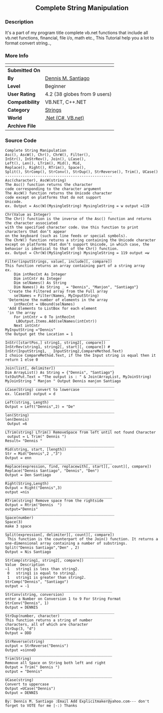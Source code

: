 ﻿<div align="center">

## Complete String Manipulation


</div>

### Description

It's a part of my program title complete vb.net functions that include all vb.net functions, financial, file i/o, math etc., This Tutorial help you a lot to format convert string..,
 
### More Info
 


<span>             |<span>
---                |---
**Submitted On**   |
**By**             |[Dennis M\. Santiago](https://github.com/Planet-Source-Code/PSCIndex/blob/master/ByAuthor/dennis-m-santiago.md)
**Level**          |Beginner
**User Rating**    |4.2 (38 globes from 9 users)
**Compatibility**  |VB\.NET, C\+\+\.NET
**Category**       |[Strings](https://github.com/Planet-Source-Code/PSCIndex/blob/master/ByCategory/strings__10-26.md)
**World**          |[\.Net \(C\#, VB\.net\)](https://github.com/Planet-Source-Code/PSCIndex/blob/master/ByWorld/net-c-vb-net.md)
**Archive File**   |[](https://github.com/Planet-Source-Code/dennis-m-santiago-complete-string-manipulation__10-4509/archive/master.zip)





### Source Code

```
Complete String Manipulation
Asc(), AscW(), Chr(), ChrW(), Filter(),
InStr(), InStrRev(), Join(), LCase(),
Left(), Len(), LTrim(), Mid(), Mid,
Replace(), Right(), RTrim(), Space(),
Split(), StrComp(), StrConv(), StrDup(), StrReverse(), Trim(), UCase()
-------------------------------------------------
Asc(character), AscW(string)
The Asc() function returns the character
code corresponding to the character argument
The AscW() function returns the Unicode character
code except on platforms that do not support
Unicode.
ex. Output = Asc(W)(MysingleString) MysingleString = w output =119
_________________________________________________
Chr(Value as Integer)
The Chr() function is the inverse of the Asc() function and returns the character associated
with the specified character code. Use this function to print characters that don’t appear
on the keyboard (such as line feeds or special symbols).
The ChrW() function returns a string containing the Unicode character except on platforms that don’t support Unicode, in which case, the behavior is identical to that of the Chr() function.
ex. Output = Chr(W)(MySingleString) MysingleString = 119 output =w
_________________________________________________
Filter(inputStrings, value[, include][, compare])
This function returns an array containing part of a string array
ex.
    Dim intRecCnt As Integer
    Dim intCntr As Integer
    Dim selNames() As String
    Dim Names() As String _ = "Dennis", "Manjon", "Santiago"}
 'Create the Filtered array from the Full array
    selNames = Filter(Names, MyInputString)
 'Determine the number of elements in the array
    intRecCnt = UBound(selNames)
 'Add Elements to ListBox for each element
 'in the array
    For intCntr = 0 To intRecCnt
     LBOutput.Items.Add(selNames(intCntr))
    Next intCntr
MyInputString ="Dennis"
the Output get the Location = 1
________________________________________________
InStr([startPos,] string1, string2[, compare])
InStrRev(string1, string2[, start][, compare]) #
InStr(InputString1, _ InputString2,CompareMethod.Text)
I choice CompareMethod.Text, if the the Input string is equal then it return 1 else 0
__________________________________________________
Join(list[, delimiter])
Dim ArrayList() As String = {"Dennis", "Santiago"}
txtOutPut.Text = "The output is : " & Join(ArrayList, MyJoinString)
MyJoinString " Manjon " Output Dennis manjon Santiago
__________________________________________________
LCase(String) convert to lowercase
ex. lCase(D) output = d
__________________________________________________
Left(string, Length)
Output = Left("Dennis",2) = "De"
__________________________________________________
len(String)
len(Dennis)
 Output =6
_________________________________________________
LTrim(string) LTrim() RemoveSpace from left until not found Character
 output = L Trim(" Dennis ")
Result= "Dennis "
__________________________________________________
Mid(string, start, [length])
Str = Mid("Dennis",2 ,"3")
Output = enn
_________________________________________________
Replace(expression, find, replacewith[, start][, count][, compare])
Replace("Dennis Santiago", "Dennis", "Den")
Output = Den Santiago
_________________________________________________
Right(String,Length)
Output = Right("Dennis",3)
output =nis
_________________________________________________
RTrim(string) Remove space from the rightside
Output = Rtrim("Dennis  ")
output="Dennis"
__________________________________________________
Space(number)
Space(3)
make 3 space
_________________________________________________
Split(expression[, delimiter][, count][, compare])
 This function is the counterpart of the Join() function. It returns a one-dimensional array containing a number of substrings.
Split("Dennis Santiago","Den" , 2)
Output = Nis Santiago
__________________________________________________
StrComp(string1, string2[, compare])
Value  Description
–1   string1 is less than string2.
 0   string1 is equal to string2.
 1   string1 is greater than string2.
StrComp("Dennis", "Santiago")
output = -1
_________________________________________________
StrConv(string, conversion)
enter a Number on Conversion 1 to 9 For String Format
StrConv("Dennis", 1)
Output = DENNIS
__________________________________________________
StrDup(number, character)
This function returns a string of number
characters, all of which are character
StrDup(3, "d")
Output = DDD
_________________________________________________
StrReverse(string)
output = StrReverse("Dennis")
Output =sinneD
_________________________________________________
Trim(String)
Remove all Space on String both left and right
Output = Trim(" Dennis ")
output = "Dennis"
_________________________________________________
UCase(string)
Convert to uppercase
Output =UCase("Dennis")
Output = DENNIS
_________________________________________________
By: Dennis M. Santiago :Email Add Explicitmaker@yahoo.com--- don't forget to VOTE for me |-:) Thanks
```

